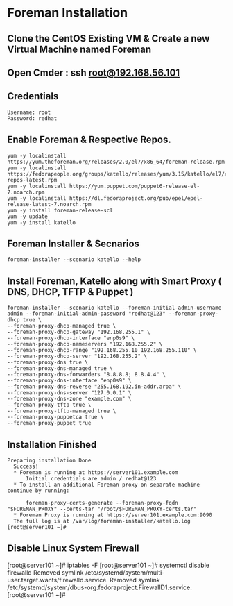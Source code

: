 # Foreman Installation 
## Clone the CentOS Existing VM & Create a new Virtual Machine named Foreman


## Open Cmder : ssh root@192.168.56.101 
## Credentials 
```
Username: root 
Password: redhat
```
## Enable Foreman & Respective Repos. 
```
yum -y localinstall https://yum.theforeman.org/releases/2.0/el7/x86_64/foreman-release.rpm
yum -y localinstall https://fedorapeople.org/groups/katello/releases/yum/3.15/katello/el7/x86_64/katello-repos-latest.rpm
yum -y localinstall https://yum.puppet.com/puppet6-release-el-7.noarch.rpm
yum -y localinstall https://dl.fedoraproject.org/pub/epel/epel-release-latest-7.noarch.rpm
yum -y install foreman-release-scl
yum -y update 
yum -y install katello 
```


## Foreman Installer & Secnarios
```
foreman-installer --scenario katello --help
```


## Install Foreman, Katello along with Smart Proxy ( DNS, DHCP, TFTP & Puppet ) 

```
foreman-installer --scenario katello --foreman-initial-admin-username admin --foreman-initial-admin-password "redhat@123" --foreman-proxy-dhcp true \
--foreman-proxy-dhcp-managed true \
--foreman-proxy-dhcp-gateway "192.168.255.1" \
--foreman-proxy-dhcp-interface "enp0s9" \
--foreman-proxy-dhcp-nameservers "192.168.255.2" \
--foreman-proxy-dhcp-range "192.168.255.10 192.168.255.110" \
--foreman-proxy-dhcp-server "192.168.255.2" \
--foreman-proxy-dns true \
--foreman-proxy-dns-managed true \
--foreman-proxy-dns-forwarders "8.8.8.8; 8.8.4.4" \
--foreman-proxy-dns-interface "enp0s9" \
--foreman-proxy-dns-reverse "255.168.192.in-addr.arpa" \
--foreman-proxy-dns-server "127.0.0.1" \
--foreman-proxy-dns-zone "example.com" \
--foreman-proxy-tftp true \
--foreman-proxy-tftp-managed true \
--foreman-proxy-puppetca true \
--foreman-proxy-puppet true

```


## Installation Finished
```
Preparing installation Done
  Success!
  * Foreman is running at https://server101.example.com
      Initial credentials are admin / redhat@123
  * To install an additional Foreman proxy on separate machine continue by running:

      foreman-proxy-certs-generate --foreman-proxy-fqdn "$FOREMAN_PROXY" --certs-tar "/root/$FOREMAN_PROXY-certs.tar"
  * Foreman Proxy is running at https://server101.example.com:9090
  The full log is at /var/log/foreman-installer/katello.log
[root@server101 ~]#
```

## Disable Linux System Firewall

[root@server101 ~]# iptables -F
[root@server101 ~]# systemctl disable firewalld
Removed symlink /etc/systemd/system/multi-user.target.wants/firewalld.service.
Removed symlink /etc/systemd/system/dbus-org.fedoraproject.FirewallD1.service.
[root@server101 ~]#
